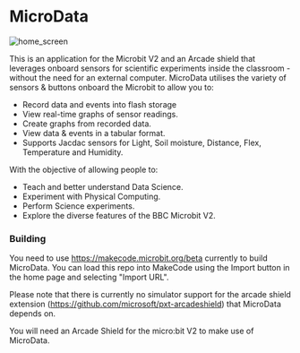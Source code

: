 # MicroData
![home_screen](https://github.com/KierPalin/MicroData/assets/45743174/0dd0ed8c-f8ec-4260-bdae-1ed3413f2018)

This is an application for the Microbit V2 and an Arcade shield that leverages onboard sensors for scientific experiments inside the classroom - without the need for an external computer. MicroData utilises the variety of sensors & buttons onboard the Microbit to allow you to:
* Record data and events into flash storage
* View real-time graphs of sensor readings.
* Create graphs from recorded data.
* View data & events in a tabular format.
* Supports Jacdac sensors for Light, Soil moisture, Distance, Flex, Temperature and Humidity.

With the objective of allowing people to:
* Teach and better understand Data Science.
* Experiment with Physical Computing.
* Perform Science experiments.
* Explore the diverse features of the BBC Microbit V2.

### Building

You need to use https://makecode.microbit.org/beta currently to build MicroData. You can load this repo into MakeCode using the Import button in the home page and selecting "Import URL".

Please note that there is currently no simulator support for the arcade shield extension (https://github.com/microsoft/pxt-arcadeshield) that MicroData depends on. 

You will need an Arcade Shield for the micro:bit V2 to make use of MicroData.


